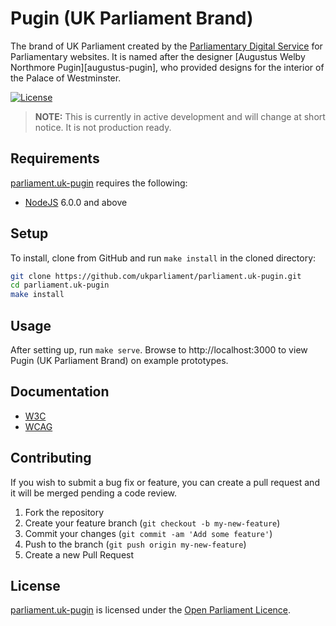 # Pugin (UK Parliament Brand)
The brand of UK Parliament created by the [Parliamentary Digital Service][pds] for Parliamentary websites. It is named after the designer [Augustus Welby Northmore Pugin][augustus-pugin], who provided designs for the interior of the Palace of Westminster.

[![License][shield-license]][info-license]

> **NOTE:** This is currently in active development and will change at short notice. It is not production ready.

## Requirements
[parliament.uk-pugin][parliament.uk-pugin] requires the following:

* [NodeJS][nodejs] 6.0.0 and above

## Setup
To install, clone from GitHub and run `make install` in the cloned directory:

```bash
git clone https://github.com/ukparliament/parliament.uk-pugin.git
cd parliament.uk-pugin
make install
```

## Usage
After setting up, run `make serve`. Browse to http://localhost:3000 to view Pugin (UK Parliament Brand) on example prototypes.

## Documentation
* [W3C](doc/W3C.md)
* [WCAG](doc/WCAG.md)

## Contributing
If you wish to submit a bug fix or feature, you can create a pull request and it will be merged pending a code review.

1. Fork the repository
1. Create your feature branch (`git checkout -b my-new-feature`)
1. Commit your changes (`git commit -am 'Add some feature'`)
1. Push to the branch (`git push origin my-new-feature`)
1. Create a new Pull Request

## License
[parliament.uk-pugin][parliament.uk-pugin] is licensed under the [Open Parliament Licence][info-license].

[nodejs]:          		  http://nodejs.org
[pug-cli]:         		  https://github.com/pugjs/pug-cli

[parliament.uk-pugin]:  https://github.com/ukparliament/parliament.uk-pugin
[pds]:             		  https://www.parliament.uk/mps-lords-and-offices/offices/bicameral/parliamentary-digital-service/

[info-license]:    	  	http://www.parliament.uk/site-information/copyright/open-parliament-licence/
[shield-license]:  		  https://img.shields.io/badge/license-Open%20Parliament%20Licence-blue.svg
